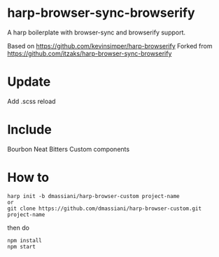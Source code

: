harp-browser-sync-browserify
===============

A harp boilerplate with browser-sync and browserify support.

Based on https://github.com/kevinsimper/harp-browserify
Forked from https://github.com/itzaks/harp-browser-sync-browserify

Update
===============
Add .scss reload

Include
===============
Bourbon
Neat
Bitters
Custom components

How to
===============

```
harp init -b dmassiani/harp-browser-custom project-name
or
git clone https://github.com/dmassiani/harp-browser-custom.git project-name
```

then do

```
npm install
npm start
```
